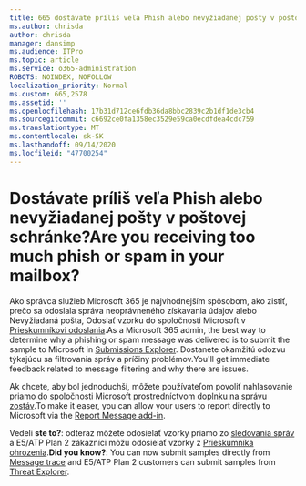 ```yaml
---
title: 665 dostávate príliš veľa Phish alebo nevyžiadanej pošty v poštovej schránke?
ms.author: chrisda
author: chrisda
manager: dansimp
ms.audience: ITPro
ms.topic: article
ms.service: o365-administration
ROBOTS: NOINDEX, NOFOLLOW
localization_priority: Normal
ms.custom: 665,2578
ms.assetid: ''
ms.openlocfilehash: 17b31d712ce6fdb36da8bbc2839c2b1df1de3cb4
ms.sourcegitcommit: c6692ce0fa1358ec3529e59ca0ecdfdea4cdc759
ms.translationtype: MT
ms.contentlocale: sk-SK
ms.lasthandoff: 09/14/2020
ms.locfileid: "47700254"
---
```

# <a name="are-you-receiving-too-much-phish-or-spam-in-your-mailbox"></a><span data-ttu-id="9d7eb-102">Dostávate príliš veľa Phish alebo nevyžiadanej pošty v poštovej schránke?</span><span class="sxs-lookup"><span data-stu-id="9d7eb-102">Are you receiving too much phish or spam in your mailbox?</span></span>

<span data-ttu-id="9d7eb-103">Ako správca služieb Microsoft 365 je najvhodnejším spôsobom, ako zistiť, prečo sa odoslala správa neoprávneného získavania údajov alebo Nevyžiadaná pošta, Odoslať vzorku do spoločnosti Microsoft v [Prieskumníkovi odoslania](https://protection.office.com/reportsubmission).</span><span class="sxs-lookup"><span data-stu-id="9d7eb-103">As a Microsoft 365 admin, the best way to determine why a phishing or spam message was delivered is to submit the sample to Microsoft in [Submissions Explorer](https://protection.office.com/reportsubmission).</span></span> <span data-ttu-id="9d7eb-104">Dostanete okamžitú odozvu týkajúcu sa filtrovania správ a príčiny problémov.</span><span class="sxs-lookup"><span data-stu-id="9d7eb-104">You'll get immediate feedback related to message filtering and why there are issues.</span></span>

<span data-ttu-id="9d7eb-105">Ak chcete, aby bol jednoduchší, môžete používateľom povoliť nahlasovanie priamo do spoločnosti Microsoft prostredníctvom [doplnku na správu zostáv](https://appsource.microsoft.com/product/office/WA104381180?src=office&tab=Overview).</span><span class="sxs-lookup"><span data-stu-id="9d7eb-105">To make it easer, you can allow your users to report directly to Microsoft via the [Report Message add-in](https://appsource.microsoft.com/product/office/WA104381180?src=office&tab=Overview).</span></span>

<span data-ttu-id="9d7eb-106">Vedeli **ste to?**: odteraz môžete odosielať vzorky priamo zo [sledovania správ](https://protection.office.com/messagetrace) a E5/ATP Plan 2 zákazníci môžu odosielať vzorky z [Prieskumníka ohrozenia](https://docs.microsoft.com/microsoft-365/security/office-365-security/threat-explorer).</span><span class="sxs-lookup"><span data-stu-id="9d7eb-106">**Did you know?**: You can now submit samples directly from [Message trace](https://protection.office.com/messagetrace) and E5/ATP Plan 2 customers can submit samples from [Threat Explorer](https://docs.microsoft.com/microsoft-365/security/office-365-security/threat-explorer).</span></span>
